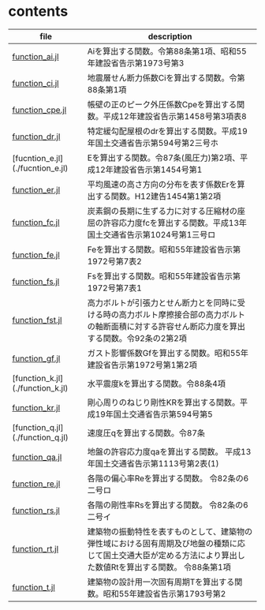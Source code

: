 # contents

| file | description
|--|--
| [function_ai.jl](./function_ai.jl)  | Aiを算出する関数。令第88条第1項、昭和55年建設省告示第1973号第3
| [function_ci.jl](./function_ci.jl)  | 地震層せん断力係数Ciを算出する関数。令第88条第1項
| [function_cpe.jl](./function_cpe.jl) | 帳壁の正のピーク外圧係数Cpeを算出する関数。平成12年建設省告示第1458号第3項表8
| [function_dr.jl](./function_dr.jl) | 特定緩勾配屋根のdrを算出する関数。平成19年国土交通省告示第594号第2三号ホ
| [fucntion_e.jl] (./fucntion_e.jl)  | Eを算出する関数。令87条(風圧力)第2項、平成12年建設省告示第1454号第1
| [function_er.jl](./function_er.jl) | 平均風速の高さ方向の分布を表す係数Erを算出する関数。H12建告1454第1第2項
| [function_fc.jl](./function_fc.jl) | 炭素鋼の長期に生ずる力に対する圧縮材の座屈の許容応力度fcを算出する関数。平成13年国土交通省告示第1024号第1三号ロ
| [function_fe.jl](./function_fe.jl) | Feを算出する関数。昭和55年建設省告示第1972号第7表2
| [function_fs.jl](./function_fs.jl) | Fsを算出する関数。昭和55年建設省告示第1972号第7表1
| [function_fst.jl](./function_fst.jl) | 高力ボルトが引張力とせん断力とを同時に受ける時の高力ボルト摩擦接合部の高力ボルトの軸断面積に対する許容せん断応力度を算出する関数。令92条の2第2項
| [function_gf.jl](./function_gf.jl) | ガスト影響係数Gfを算出する関数。昭和55年建設省告示第1972号第1第2項
| [function_k.jl] (./function_k.jl)  | 水平震度kを算出する関数。令88条4項
| [function_kr.jl](./function_kr.jl) | 剛心周りのねじり剛性KRを算出する関数。平成19年国土交通省告示第594号第5
| [function_q.jl] (./function_q.jl)  | 速度圧qを算出する関数。令87条
| [function_qa.jl](./function_qa.jl) | 地盤の許容応力度qaを算出する関数。 平成13年国土交通省告示第1113号第2表(1)
| [function_re.jl](./function_re.jl) | 各階の偏心率Reを算出する関数。 令82条の6二号ロ
| [function_rs.jl](./function_rs.jl) | 各階の剛性率Rsを算出する関数。 令82条の6二号イ
| [function_rt.jl](./function_rt.jl) | 建築物の振動特性を表すものとして、建築物の弾性域における固有周期及び地盤の種類に応じて国土交通大臣が定める方法により算出した数値Rtを算出する関数。 令88条第1項
| [function_t.jl](./function_t.jl) | 建築物の設計用一次固有周期Tを算出する関数。昭和55年建設省告示第1793号第2
